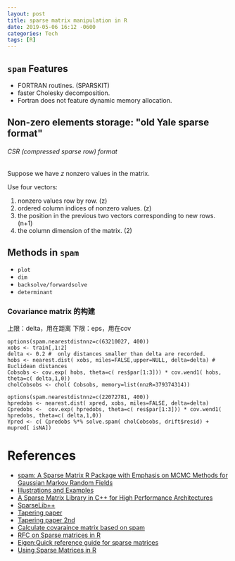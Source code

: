 ```yaml
---
layout: post
title: sparse matrix manipulation in R
date: 2019-05-06 16:12 -0600
categories: Tech
tags: [R]
---
```


## `spam` Features
- FORTRAN routines. (SPARSKIT)
- faster Cholesky decomposition.
- Fortran does not feature dynamic memory allocation.

## Non-zero elements storage: "old Yale sparse format"

###### CSR (compressed sparse row) format
Suppose we have $z$ nonzero values in the matrix.

Use four vectors:
1. nonzero values row by row. (z)
2. ordered column indices of  nonzero values. (z)
3. the position in the previous two vectors corresponding to new rows.  (n+1)
4. the column dimension of the matrix. (2)

## Methods in `spam`
- `plot`
- `dim`
- `backsolve/forwardsolve`
- `determinant`

### Covariance matrix 的构建

上限：delta，用在距离
下限：eps，用在cov

```
options(spam.nearestdistnnz=c(63210027, 400))
xobs <- train[,1:2]
delta <- 0.2 # 	only distances smaller than delta are recorded.
hobs <- nearest.dist( xobs, miles=FALSE,upper=NULL, delta=delta) # Euclidean distances
Cobsobs <- cov.exp( hobs, theta=c( res$par[1:3])) * cov.wend1( hobs, theta=c( delta,1,0))
cholCobsobs <- chol( Cobsobs, memory=list(nnzR=379374314))

options(spam.nearestdistnnz=c(22072781, 400))
hpredobs <- nearest.dist( xpred, xobs, miles=FALSE, delta=delta)
Cpredobs <-  cov.exp( hpredobs, theta=c( res$par[1:3])) * cov.wend1( hpredobs, theta=c( delta,1,0))
Ypred <- c( Cpredobs %*% solve.spam( cholCobsobs, drift$resid) +  mupred[ isNA])

```


# References
- [spam: A Sparse Matrix R Package with Emphasis on MCMC Methods for Gaussian Markov Random Fields](https://www.jstatsoft.org/article/view/v036i10)
- [Illustrations and Examples](https://www.math.uzh.ch/pages/spam/articles/spam.html)
- [A Sparse Matrix Library in C++ for High Performance Architectures](http://www.netlib.org/lapack/lawnspdf/lawn74.pdf)
- [SparseLib++](https://math.nist.gov/sparselib++/)
- [Tapering paper](http://citeseerx.ist.psu.edu/viewdoc/download?doi=10.1.1.208.5914&rep=rep1&type=pdf)
- [Tapering paper 2nd](https://stsda.kaust.edu.sa/Documents/2006.FGN.JCGS.pdf)
- [Calculate covaraince matrix based on spam](https://github.com/cran/spam/blob/master/R/covmat.R)
- [RFC on Sparse matrices in R](https://developer.r-project.org/Sparse.html)
- [Eigen:Quick reference guide for sparse matrices](https://eigen.tuxfamily.org/dox/group__SparseQuickRefPage.html)
- [Using Sparse Matrices in R](http://www.johnmyleswhite.com/notebook/2011/10/31/using-sparse-matrices-in-r/)
